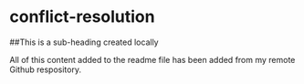 # conflict-resolution

##This is a sub-heading created locally

All of this content added to the readme file has been added from my remote Github respository.